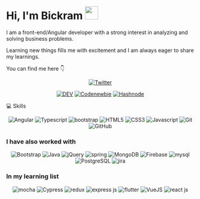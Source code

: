 <h1> Hi, I'm Bickram <img src="https://raw.githubusercontent.com/MartinHeinz/MartinHeinz/master/wave.gif" width="35px">
</h1>

I am a front-end/Angular developer with a strong interest in analyzing and solving business problems.

Learning new things fills me with excitement and I am always eager to share my learnings.

You can find me here 👇

<section align="center">
<a href="https://twitter.com/limbukirk"><img src="https://img.shields.io/badge/-Twitter-F3F7FA?logo=twitter&logoColor=1DA1F2&style=for-the-badge&logoWidth=30" alt="Twitter"></a>

<a href="https://dev.to/kirklimbu"><img src="https://img.shields.io/badge/-DEV-F3F7FA?logo=dev.to&logoColor=0A0A0A&style=for-the-badge&logoWidth=30" alt="DEV"></a>
<a href="https://community.codenewbie.org/bickram"><img src="https://img.shields.io/badge/-CodeNewbie-F3F7FA?logo=codenewbie&logoColor=9013FE&style=for-the-badge&logoWidth=30" alt="Codenewbie"></a>
<a href="https://hashnode.com/@bickram"><img src="https://img.shields.io/badge/-Hashnode-F3F7FA?logo=hashnode&logoColor=2962FF&style=for-the-badge&logoWidth=30" alt="Hashnode"></a>

</section>

💻 Skills

<section align="center">
 <img src="https://img.shields.io/badge/Angular-FFFFFF?style=for-the-badge&logo=angular&logoColor=red" alt="Angular">
<img src="https://img.shields.io/badge/TypeScript-007ACC?style=for-the-badge&logo=typescript&logoColor=white" alt="Typescript">
<img src="https://img.shields.io/badge/Bootstrap-563D7C?style=for-the-badge&logo=bootstrap&logoColor=whit" alt="bootstrap">
<img src="https://img.shields.io/badge/-HTML5-white?logo=html5&logoColor=E34F26&style=for-the-badge&logoWidth=30" alt="HTML5">
<img src="https://img.shields.io/badge/-CSS3-white?logo=css3&logoColor=1572B6&style=for-the-badge&logoWidth=30" alt="CSS3">
<img src="https://img.shields.io/badge/-JavaScript-white?logo=javascript&logoColor=F7DF1E&style=for-the-badge&logoWidth=30" alt="Javascript">
<img src="https://img.shields.io/badge/-Git-white?logo=git&logoColor=F05032&style=for-the-badge&logoWidth=30" alt="Git">
 <img src="https://img.shields.io/badge/-GitHub-white?logo=github&logoColor=181717&style=for-the-badge&logoWidth=30" alt="GitHub">
</section>

### I have also worked with

<section align="center">
  <img src="https://img.shields.io/badge/-Bootstrap-F3F7FA?logo=bootstrap&logoColor=7952B3&style=for-the-badge&logoWidth=30" alt="Bootstrap">
  <img src="https://img.shields.io/badge/Material--UI-0081CB?style=for-the-badge&logo=material-ui&logoColor=white" alt="Java">
  <img src="https://img.shields.io/badge/jQuery-0769AD?style=for-the-badge&logo=jquery&logoColor=white" alt="jQuery">

  <img src="https://img.shields.io/badge/Spring-6DB33F?style=for-the-badge&logo=spring&logoColor=white" alt="spring">
  <img src="https://img.shields.io/badge/-MongoDB-F3F7FA?logo=mongodb&logoColor=47A248&style=for-the-badge&logoWidth=30" alt="MongoDB">
  <img src="https://img.shields.io/badge/-Firebase-F3F7FA?logo=firebase&logoColor=FFCA28&style=for-the-badge&logoWidth=30" alt="Firebase">

<img src="https://img.shields.io/badge/MySQL-00000F?style=for-the-badge&logo=mysql&logoColor=white" alt="mysql">
<img src="https://img.shields.io/badge/PostgreSQL-316192?style=for-the-badge&logo=postgresql&logoColor=white" alt="PostgreSQL">
<img src="https://img.shields.io/badge/Jenkins-D24939?style=for-the-badge&logo=Jenkins&logoColor=white" alt="jira">

</section>

### In my learning list

<section align="center">
 
  <img src="https://img.shields.io/badge/mocha.js-323330?style=for-the-badge&logo=mocha&logoColor=Brown" alt="mocha">
  <img src="https://img.shields.io/badge/-Cypress-FADDC6?logo=cypress&logoColor=17202C&style=for-the-badge&logoWidth=30" alt="Cypress">
  <img src="https://img.shields.io/badge/Redux-593D88?style=for-the-badge&logo=redux&logoColor=white" alt="redux">
  <img src="https://img.shields.io/badge/Express.js-404D59?style=for-the-badge
" alt="express js">

   <img src="https://img.shields.io/badge/Flutter-02569B?style=for-the-badge&logo=flutter&logoColor=white" alt="flutter">
  <img src="https://img.shields.io/badge/-Vue-FADDC6?logo=vue.js&logoColor=4FC08D&style=for-the-badge&logoWidth=30" alt="VueJS">
  <img src="https://img.shields.io/badge/React-20232A?style=for-the-badge&logo=react&logoColor=61DAFB" alt="react js">
 
</section>

<br>
